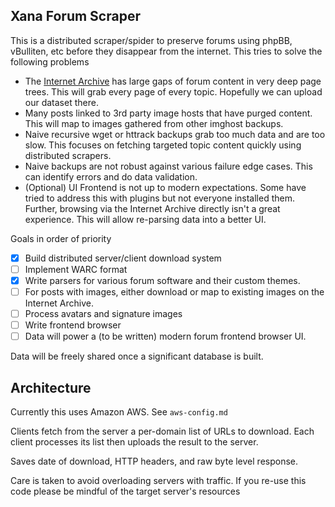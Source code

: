 Xana Forum Scraper
---

This is a distributed scraper/spider to preserve forums using phpBB, vBulliten, etc before they
disappear from the internet. This tries to solve the following problems

* The [Internet Archive](https://web.archive.org) has large gaps of forum content in very deep page
  trees. This will grab every page of every topic. Hopefully we can upload our dataset there.
* Many posts linked to 3rd party image hosts that have purged content. This will map to images
  gathered from other imghost backups.
* Naive recursive wget or httrack backups grab too much data and are too slow. This focuses on
  fetching targeted topic content quickly using distributed scrapers.
* Naive backups are not robust against various failure edge cases. This can identify errors and do
  data validation.
* (Optional) UI Frontend is not up to modern expectations. Some have tried to address this with
  plugins but not everyone installed them. Further, browsing via the Internet Archive directly isn't
  a great experience. This will allow re-parsing data into a better UI.

Goals in order of priority

* [x] Build distributed server/client download system
* [ ] Implement WARC format
* [x] Write parsers for various forum software and their custom themes.
* [ ] For posts with images, either download or map to existing images on the Internet Archive.
* [ ] Process avatars and signature images
* [ ] Write frontend browser
* [ ] Data will power a (to be written) modern forum frontend browser UI.

Data will be freely shared once a significant database is built.

Architecture
---

Currently this uses Amazon AWS. See `aws-config.md`

Clients fetch from the server a per-domain list of URLs to download. Each client processes its list
then uploads the result to the server.

Saves date of download, HTTP headers, and raw byte level response.

Care is taken to avoid overloading servers with traffic. If you re-use this code please be mindful
of the target server's resources
